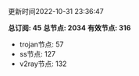 更新时间2022-10-31 23:36:47

**总订阅: 45**
**总节点: 2034**
**有效节点: 316**
- trojan节点: 57
- ss节点: 127
- v2ray节点: 132

